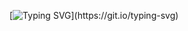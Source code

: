 [![Typing SVG](https://readme-typing-svg.demolab.com?font=Roboto+Slab&weight=700&size=40&duration=2000&pause=1000&color=6DA9E4&background=FF188000&vCenter=true&width=600&height=60&lines=HELLO+WORLD!;WELCOME+TO+MY+GITHUB!)](https://git.io/typing-svg)
